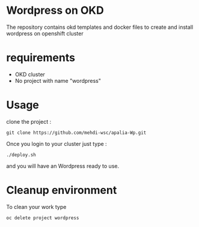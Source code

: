 # Wordpress on OKD
The repository contains okd templates and docker files to create and install wordpress on openshift cluster
# requirements
- OKD cluster
- No project with name "wordpress" 
# Usage
clone the project :
```
git clone https://github.com/mehdi-wsc/apalia-Wp.git

```
Once you login to your cluster just type :
```
./deploy.sh 

```
and you will have an Wordpress ready to use.

# Cleanup environment 
To clean your work type 
```
oc delete project wordpress
